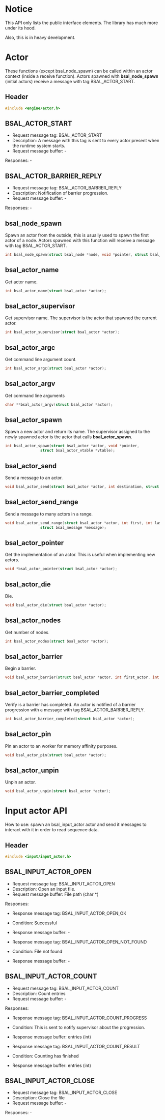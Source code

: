 # Notice

This API only lists the public interface elements.
The library has much more under its hood.

Also, this is in heavy development.

# Actor

These functions (except bsal_node_spawn) can be called within an actor context (inside a receive function).
Actors spawned with **bsal_node_spawn** (initial actors) receive a message with tag BSAL_ACTOR_START.

## Header

```C
#include <engine/actor.h>
```

## BSAL_ACTOR_START

- Request message tag: BSAL_ACTOR_START
- Description: A message with this tag is sent to every actor present when the runtime system starts.
- Request message buffer: -

Responses: -

## BSAL_ACTOR_BARRIER_REPLY

- Request message tag: BSAL_ACTOR_BARRIER_REPLY
- Description: Notification of barrier progression.
- Request message buffer: -

Responses: -

## bsal_node_spawn

Spawn an actor from the outside, this is usually used to spawn the first actor of a node.
Actors spawned with this function will receive a message with tag BSAL_ACTOR_START.

```C
int bsal_node_spawn(struct bsal_node *node, void *pointer, struct bsal_actor_vtable *vtable);
```

## bsal_actor_name

Get actor name.

```C
int bsal_actor_name(struct bsal_actor *actor);
```

## bsal_actor_supervisor

Get supervisor name. The supervisor is the actor that spawned the current
actor.

```C
int bsal_actor_supervisor(struct bsal_actor *actor);
```

## bsal_actor_argc

Get command line argument count.

```C
int bsal_actor_argc(struct bsal_actor *actor);
```

## bsal_actor_argv

Get command line arguments

```C
char **bsal_actor_argv(struct bsal_actor *actor);
```

## bsal_actor_spawn

Spawn a new actor and return its name. The supervisor assigned to the newly spawned actor is the actor
that calls **bsal_actor_spawn**.

```C
int bsal_actor_spawn(struct bsal_actor *actor, void *pointer,
                struct bsal_actor_vtable *vtable);
```

## bsal_actor_send

Send a message to an actor.

```C
void bsal_actor_send(struct bsal_actor *actor, int destination, struct bsal_message *message);
```

## bsal_actor_send_range

Send a message to many actors in a range.

```C
void bsal_actor_send_range(struct bsal_actor *actor, int first, int last,
                struct bsal_message *message);
```

## bsal_actor_pointer

Get the implementation of an actor. This is useful when implementing new
actors.

```C
void *bsal_actor_pointer(struct bsal_actor *actor);
```

##  bsal_actor_die

Die.

```C
void bsal_actor_die(struct bsal_actor *actor);
```

## bsal_actor_nodes

Get number of nodes.

```C
int bsal_actor_nodes(struct bsal_actor *actor);
```

## bsal_actor_barrier

Begin a barrier.

```C
void bsal_actor_barrier(struct bsal_actor *actor, int first_actor, int last_actor);
```

## bsal_actor_barrier_completed

Verify is a barrier has completed. An actor is notified
of a barrier progression with a message with tag
BSAL_ACTOR_BARRIER_REPLY.

```C
int bsal_actor_barrier_completed(struct bsal_actor *actor);
```

## bsal_actor_pin

Pin an actor to an worker for memory affinity purposes.

```C
void bsal_actor_pin(struct bsal_actor *actor);
```

## bsal_actor_unpin

Unpin an actor.

```C
void bsal_actor_unpin(struct bsal_actor *actor);
```

# Input actor API

How to use: spawn an bsal_input_actor actor and send it messages
to interact with it in order to read sequence data.

## Header

```C
#include <input/input_actor.h>
```

## BSAL_INPUT_ACTOR_OPEN

- Request message tag: BSAL_INPUT_ACTOR_OPEN
- Description: Open an input file.
- Request message buffer: File path (char *)

Responses:

- Response message tag: BSAL_INPUT_ACTOR_OPEN_OK
- Condition: Successful
- Response message buffer: -

- Response message tag: BSAL_INPUT_ACTOR_OPEN_NOT_FOUND
- Condition: File not found
- Response message buffer: -

## BSAL_INPUT_ACTOR_COUNT

- Request message tag: BSAL_INPUT_ACTOR_COUNT
- Description: Count entries
- Request message buffer: -

Responses:

- Response message tag: BSAL_INPUT_ACTOR_COUNT_PROGRESS
- Condition: This is sent to notify supervisor about the progression.
- Response message buffer: entries (int)

- Response message tag: BSAL_INPUT_ACTOR_COUNT_RESULT
- Condition: Counting has finished
- Response message buffer: entries (int)

## BSAL_INPUT_ACTOR_CLOSE

- Request message tag: BSAL_INPUT_ACTOR_CLOSE
- Description: Close the file
- Request message buffer: -

Responses: -
